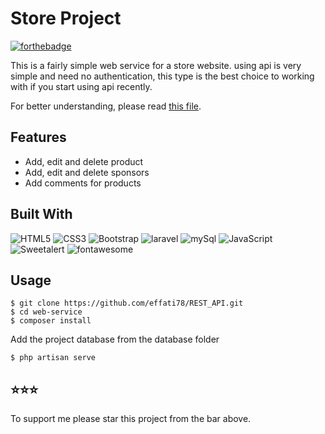 # Store Project
[![forthebadge](http://forthebadge.com/images/badges/built-with-love.svg)](http://forthebadge.com)

This is a fairly simple web service for a store website. using api is very simple and need no authentication, this type is the best choice to working with if you start using api recently.

For better understanding, please read [this file](https://github.com/effati78/REST_API/blob/master/README.pdf).

## Features

- Add, edit and delete product
- Add, edit and delete sponsors
- Add comments for products

## Built With

![HTML5](https://img.shields.io/badge/html5-%23E34F26.svg?style=for-the-badge&logo=html5&logoColor=white) 
![CSS3](https://img.shields.io/badge/css3-%231572B6.svg?style=for-the-badge&logo=css3&logoColor=white)
![Bootstrap](https://img.shields.io/badge/bootstrap-%23563D7C.svg?style=for-the-badge&logo=bootstrap&logoColor=white)
![laravel](https://img.shields.io/badge/laravel-%23323330.svg?style=for-the-badge&logo=javascript&logoColor=%23F7DF1E)
![mySql](https://img.shields.io/badge/mysql-%23323330.svg?style=for-the-badge&logo=javascript&logoColor=%23F7DF1E)
![JavaScript](https://img.shields.io/badge/javascript-%23323330.svg?style=for-the-badge&logo=javascript&logoColor=%23F7DF1E)
![Sweetalert](https://img.shields.io/badge/Sweetalert.js-%23323330.svg?style=for-the-badge&logo=javascript&logoColor=%23F7DF1E)
![fontawesome](https://img.shields.io/badge/fontawesome-%23323330.svg?style=for-the-badge&logo=fontawesome)

## Usage

```
$ git clone https://github.com/effati78/REST_API.git
$ cd web-service
$ composer install
```
Add the project database from the database folder
```
$ php artisan serve
```

## ⭐️⭐️⭐️

To support me please star this project from the bar above.

